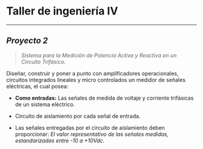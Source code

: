 <!-- Titulo del Proyecto -->
# Taller de ingeniería IV

___

## *Proyecto 2*

> *Sistema para la Medición de Potencia Activa y Reactiva en un Circuito Trifásico.*

Diseñar, construir y poner a punto con amplificadores operacionales, circuitos integrados lineales y micro controlados un medidor de señales eléctricas, el cual posea:

* **Como entradas:** Las señales de medida de voltaje y corriente trifásicas de un sistema eléctrico.

* Circuito de aislamiento por cada señal de entrada.

* Las señales entregadas por el circuito de aislamiento deben proporcionar: *El valor representativo de las señales medidas, estandarizadas entre -10 a +10Vdc.*
